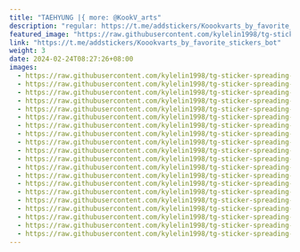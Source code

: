 ```yaml
---
title: "TAEHYUNG |{ more: @KookV_arts"
description: "regular: https://t.me/addstickers/Koookvarts_by_favorite_stickers_bot"
featured_image: "https://raw.githubusercontent.com/kylelin1998/tg-sticker-spreading-worldwide-images/main/img/07841769-6a6f-414b-8ddc-c926b3de570a.jpg"
link: "https://t.me/addstickers/Koookvarts_by_favorite_stickers_bot"
weight: 3
date: 2024-02-24T08:27:26+08:00
images:
  - https://raw.githubusercontent.com/kylelin1998/tg-sticker-spreading-worldwide-images/main/img/07841769-6a6f-414b-8ddc-c926b3de570a.jpg
  - https://raw.githubusercontent.com/kylelin1998/tg-sticker-spreading-worldwide-images/main/img/f7aaa385-4eaa-4d81-a405-c729a917bac3.jpg
  - https://raw.githubusercontent.com/kylelin1998/tg-sticker-spreading-worldwide-images/main/img/db922416-419a-44aa-9e08-1861f79f1e2e.jpg
  - https://raw.githubusercontent.com/kylelin1998/tg-sticker-spreading-worldwide-images/main/img/87ebc1ff-77c2-4cdd-9720-4b97c6048b51.jpg
  - https://raw.githubusercontent.com/kylelin1998/tg-sticker-spreading-worldwide-images/main/img/89270f39-2e73-4730-9701-6ed4233ae982.jpg
  - https://raw.githubusercontent.com/kylelin1998/tg-sticker-spreading-worldwide-images/main/img/04551cd6-cc2f-47a3-ba5d-07f510a3b4e2.jpg
  - https://raw.githubusercontent.com/kylelin1998/tg-sticker-spreading-worldwide-images/main/img/068c7ed7-c4fb-456d-93b9-75cc4dfc9476.jpg
  - https://raw.githubusercontent.com/kylelin1998/tg-sticker-spreading-worldwide-images/main/img/db49c63f-6cc4-423c-b48e-bdba757ccbc5.jpg
  - https://raw.githubusercontent.com/kylelin1998/tg-sticker-spreading-worldwide-images/main/img/bfb6ae79-a994-417a-b19d-d4b61082080b.jpg
  - https://raw.githubusercontent.com/kylelin1998/tg-sticker-spreading-worldwide-images/main/img/6080bb48-7b3f-4b4a-bf0c-3fafdc204a6d.jpg
  - https://raw.githubusercontent.com/kylelin1998/tg-sticker-spreading-worldwide-images/main/img/01faca1e-0588-4226-84b4-bab5951cf6f2.jpg
  - https://raw.githubusercontent.com/kylelin1998/tg-sticker-spreading-worldwide-images/main/img/896c61ce-93ca-486d-ab0f-347c5214d036.jpg
  - https://raw.githubusercontent.com/kylelin1998/tg-sticker-spreading-worldwide-images/main/img/fc720ec6-501c-4dc6-938d-6ebfa36d8969.jpg
  - https://raw.githubusercontent.com/kylelin1998/tg-sticker-spreading-worldwide-images/main/img/f7f593c0-d7e7-4710-a775-139cf1691296.jpg
  - https://raw.githubusercontent.com/kylelin1998/tg-sticker-spreading-worldwide-images/main/img/7e8efed8-70a7-4926-9614-c22c8f6922f5.jpg
  - https://raw.githubusercontent.com/kylelin1998/tg-sticker-spreading-worldwide-images/main/img/c785aced-a893-46ad-b635-542a9e2855ef.jpg
  - https://raw.githubusercontent.com/kylelin1998/tg-sticker-spreading-worldwide-images/main/img/82ebd2f4-707e-4474-92e5-fba67d85517b.jpg
  - https://raw.githubusercontent.com/kylelin1998/tg-sticker-spreading-worldwide-images/main/img/a8b99752-7895-43cd-bbf3-42a4e2e26aa9.jpg
  - https://raw.githubusercontent.com/kylelin1998/tg-sticker-spreading-worldwide-images/main/img/0e470eb6-f67a-467e-8fa3-26304bd28a33.jpg
  - https://raw.githubusercontent.com/kylelin1998/tg-sticker-spreading-worldwide-images/main/img/7f879c3e-4360-42c5-b5f7-b36038ebd771.jpg
---
```

